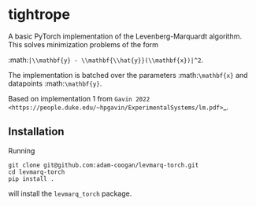 # tightrope

A basic PyTorch implementation of the Levenberg-Marquardt algorithm. This solves minimization problems of the form

:math:`|\\mathbf{y} - \\mathbf{\\hat{y}}(\\mathbf{x})|^2`.

The implementation is batched over the parameters :math:`\mathbf{x}` and datapoints
:math:`\mathbf{y}`.

Based on implementation 1 from `Gavin 2022 <https://people.duke.edu/~hpgavin/ExperimentalSystems/lm.pdf>`_.

## Installation

Running
```
git clone git@github.com:adam-coogan/levmarq-torch.git
cd levmarq-torch
pip install .
```
will install the `levmarq_torch` package.
